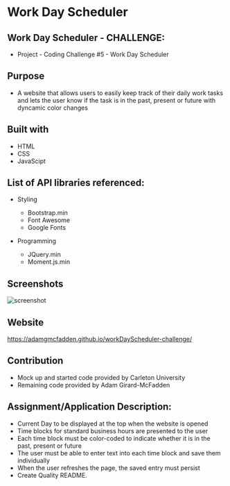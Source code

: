 # Work Day Scheduler

## Work Day Scheduler - CHALLENGE:

- Project - Coding Challenge #5 - Work Day Scheduler

## Purpose

- A website that allows users to easily keep track of their daily work tasks and lets the user know if the task is in the past, present or future with dyncamic color changes

## Built with

- HTML
- CSS
- JavaScipt

## List of API libraries referenced:

- Styling
  - Bootstrap.min
  - Font Awesome
  - Google Fonts

- Programming

  - JQuery.min
  - Moment.js.min

## Screenshots

![screenshot](https://user-images.githubusercontent.com/83710803/123520339-3ba7ad00-d67e-11eb-98a4-ded1ff203cd5.png)

## Website

https://adamgmcfadden.github.io/workDayScheduler-challenge/

## Contribution

- Mock up and started code provided by Carleton University
- Remaining code provided by Adam Girard-McFadden

## Assignment/Application Description:

- Current Day to be displayed at the top when the website is opened
- Time blocks for standard business hours are presented to the user
- Each time block must be color-coded to indicate whether it is in the past, present or future
- The user must be able to enter text into each time block and save them individually
- When the user refreshes the page, the saved entry must persist
- Create Quality README.
